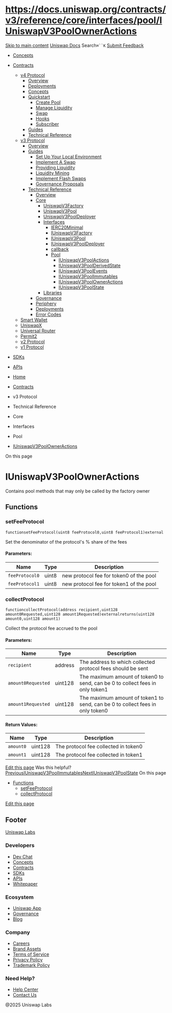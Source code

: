 # https://docs.uniswap.org/contracts/v3/reference/core/interfaces/pool/IUniswapV3PoolOwnerActions

[Skip to main content](https://docs.uniswap.org/contracts/v3/reference/core/interfaces/pool/IUniswapV3PoolOwnerActions#__docusaurus_skipToContent_fallback)
[Uniswap Docs](https://docs.uniswap.org/)
Search`⌘``K`
[Submit Feedback](https://docs.google.com/forms/d/e/1FAIpQLSdjSkZam8KiatL9XACRVxCHjDJjaPGbls77PCXDKFn4JwykXg/viewform)
  * [Concepts](https://docs.uniswap.org/concepts/overview)
  * [Contracts](https://docs.uniswap.org/contracts/v4/overview)
    * [v4 Protocol](https://docs.uniswap.org/contracts/v3/reference/core/interfaces/pool/IUniswapV3PoolOwnerActions)
      * [Overview](https://docs.uniswap.org/contracts/v4/overview)
      * [Deployments](https://docs.uniswap.org/contracts/v4/deployments)
      * [Concepts](https://docs.uniswap.org/contracts/v3/reference/core/interfaces/pool/IUniswapV3PoolOwnerActions)
      * [Quickstart](https://docs.uniswap.org/contracts/v3/reference/core/interfaces/pool/IUniswapV3PoolOwnerActions)
        * [Create Pool](https://docs.uniswap.org/contracts/v4/quickstart/create-pool)
        * [Manage Liquidity](https://docs.uniswap.org/contracts/v3/reference/core/interfaces/pool/IUniswapV3PoolOwnerActions)
        * [Swap](https://docs.uniswap.org/contracts/v4/quickstart/swap)
        * [Hooks](https://docs.uniswap.org/contracts/v3/reference/core/interfaces/pool/IUniswapV3PoolOwnerActions)
        * [Subscriber](https://docs.uniswap.org/contracts/v4/quickstart/subscriber)
      * [Guides](https://docs.uniswap.org/contracts/v3/reference/core/interfaces/pool/IUniswapV3PoolOwnerActions)
      * [Technical Reference](https://docs.uniswap.org/contracts/v3/reference/core/interfaces/pool/IUniswapV3PoolOwnerActions)
    * [v3 Protocol](https://docs.uniswap.org/contracts/v3/reference/core/interfaces/pool/IUniswapV3PoolOwnerActions)
      * [Overview](https://docs.uniswap.org/contracts/v3/overview)
      * [Guides](https://docs.uniswap.org/contracts/v3/reference/core/interfaces/pool/IUniswapV3PoolOwnerActions)
        * [Set Up Your Local Environment](https://docs.uniswap.org/contracts/v3/guides/local-environment)
        * [Implement A Swap](https://docs.uniswap.org/contracts/v3/reference/core/interfaces/pool/IUniswapV3PoolOwnerActions)
        * [Providing Liquidity](https://docs.uniswap.org/contracts/v3/reference/core/interfaces/pool/IUniswapV3PoolOwnerActions)
        * [Liquidity Mining](https://docs.uniswap.org/contracts/v3/reference/core/interfaces/pool/IUniswapV3PoolOwnerActions)
        * [Implement Flash Swaps](https://docs.uniswap.org/contracts/v3/reference/core/interfaces/pool/IUniswapV3PoolOwnerActions)
        * [Governance Proposals](https://docs.uniswap.org/contracts/v3/reference/core/interfaces/pool/IUniswapV3PoolOwnerActions)
      * [Technical Reference](https://docs.uniswap.org/contracts/v3/reference/core/interfaces/pool/IUniswapV3PoolOwnerActions)
        * [Overview](https://docs.uniswap.org/contracts/v3/reference/overview)
        * [Core](https://docs.uniswap.org/contracts/v3/reference/core/interfaces/pool/IUniswapV3PoolOwnerActions)
          * [UniswapV3Factory](https://docs.uniswap.org/contracts/v3/reference/core/UniswapV3Factory)
          * [UniswapV3Pool](https://docs.uniswap.org/contracts/v3/reference/core/UniswapV3Pool)
          * [UniswapV3PoolDeployer](https://docs.uniswap.org/contracts/v3/reference/core/UniswapV3PoolDeployer)
          * [Interfaces](https://docs.uniswap.org/contracts/v3/reference/core/interfaces/pool/IUniswapV3PoolOwnerActions)
            * [IERC20Minimal](https://docs.uniswap.org/contracts/v3/reference/core/interfaces/IERC20Minimal)
            * [IUniswapV3Factory](https://docs.uniswap.org/contracts/v3/reference/core/interfaces/IUniswapV3Factory)
            * [IUniswapV3Pool](https://docs.uniswap.org/contracts/v3/reference/core/interfaces/IUniswapV3Pool)
            * [IUniswapV3PoolDeployer](https://docs.uniswap.org/contracts/v3/reference/core/interfaces/IUniswapV3PoolDeployer)
            * [callback](https://docs.uniswap.org/contracts/v3/reference/core/interfaces/pool/IUniswapV3PoolOwnerActions)
            * [Pool](https://docs.uniswap.org/contracts/v3/reference/core/interfaces/pool/IUniswapV3PoolOwnerActions)
              * [IUniswapV3PoolActions](https://docs.uniswap.org/contracts/v3/reference/core/interfaces/pool/IUniswapV3PoolActions)
              * [IUniswapV3PoolDerivedState](https://docs.uniswap.org/contracts/v3/reference/core/interfaces/pool/IUniswapV3PoolDerivedState)
              * [IUniswapV3PoolEvents](https://docs.uniswap.org/contracts/v3/reference/core/interfaces/pool/IUniswapV3PoolEvents)
              * [IUniswapV3PoolImmutables](https://docs.uniswap.org/contracts/v3/reference/core/interfaces/pool/IUniswapV3PoolImmutables)
              * [IUniswapV3PoolOwnerActions](https://docs.uniswap.org/contracts/v3/reference/core/interfaces/pool/IUniswapV3PoolOwnerActions)
              * [IUniswapV3PoolState](https://docs.uniswap.org/contracts/v3/reference/core/interfaces/pool/IUniswapV3PoolState)
          * [Libraries](https://docs.uniswap.org/contracts/v3/reference/core/interfaces/pool/IUniswapV3PoolOwnerActions)
        * [Governance](https://docs.uniswap.org/contracts/v3/reference/core/interfaces/pool/IUniswapV3PoolOwnerActions)
        * [Periphery](https://docs.uniswap.org/contracts/v3/reference/core/interfaces/pool/IUniswapV3PoolOwnerActions)
        * [Deployments](https://docs.uniswap.org/contracts/v3/reference/deployments/)
        * [Error Codes](https://docs.uniswap.org/contracts/v3/reference/error-codes)
    * [Smart Wallet](https://docs.uniswap.org/contracts/v3/reference/core/interfaces/pool/IUniswapV3PoolOwnerActions)
    * [UniswapX](https://docs.uniswap.org/contracts/v3/reference/core/interfaces/pool/IUniswapV3PoolOwnerActions)
    * [Universal Router](https://docs.uniswap.org/contracts/v3/reference/core/interfaces/pool/IUniswapV3PoolOwnerActions)
    * [Permit2](https://docs.uniswap.org/contracts/v3/reference/core/interfaces/pool/IUniswapV3PoolOwnerActions)
    * [v2 Protocol](https://docs.uniswap.org/contracts/v3/reference/core/interfaces/pool/IUniswapV3PoolOwnerActions)
    * [v1 Protocol](https://docs.uniswap.org/contracts/v3/reference/core/interfaces/pool/IUniswapV3PoolOwnerActions)
  * [SDKs](https://docs.uniswap.org/sdk/v4/overview)
  * [APIs](https://docs.uniswap.org/api/subgraph/overview)


  * [Home](https://docs.uniswap.org/)
  * [Contracts](https://docs.uniswap.org/contracts/v4/overview)
  * v3 Protocol
  * Technical Reference
  * Core
  * Interfaces
  * Pool
  * [IUniswapV3PoolOwnerActions](https://docs.uniswap.org/contracts/v3/reference/core/interfaces/pool/IUniswapV3PoolOwnerActions)


On this page
# IUniswapV3PoolOwnerActions
Contains pool methods that may only be called by the factory owner
## Functions[​](https://docs.uniswap.org/contracts/v3/reference/core/interfaces/pool/IUniswapV3PoolOwnerActions#functions "Direct link to Functions")
### setFeeProtocol[​](https://docs.uniswap.org/contracts/v3/reference/core/interfaces/pool/IUniswapV3PoolOwnerActions#setfeeprotocol "Direct link to setFeeProtocol")
```
functionsetFeeProtocol(uint8 feeProtocol0,uint8 feeProtocol1)external
```

Set the denominator of the protocol's % share of the fees
#### Parameters:[​](https://docs.uniswap.org/contracts/v3/reference/core/interfaces/pool/IUniswapV3PoolOwnerActions#parameters "Direct link to Parameters:")
Name| Type| Description  
---|---|---  
`feeProtocol0`| uint8| new protocol fee for token0 of the pool  
`feeProtocol1`| uint8| new protocol fee for token1 of the pool  
### collectProtocol[​](https://docs.uniswap.org/contracts/v3/reference/core/interfaces/pool/IUniswapV3PoolOwnerActions#collectprotocol "Direct link to collectProtocol")
```
functioncollectProtocol(address recipient,uint128 amount0Requested,uint128 amount1Requested)externalreturns(uint128 amount0,uint128 amount1)
```

Collect the protocol fee accrued to the pool
#### Parameters:[​](https://docs.uniswap.org/contracts/v3/reference/core/interfaces/pool/IUniswapV3PoolOwnerActions#parameters-1 "Direct link to Parameters:")
Name| Type| Description  
---|---|---  
`recipient`| address| The address to which collected protocol fees should be sent  
`amount0Requested`| uint128| The maximum amount of token0 to send, can be 0 to collect fees in only token1  
`amount1Requested`| uint128| The maximum amount of token1 to send, can be 0 to collect fees in only token0  
#### Return Values:[​](https://docs.uniswap.org/contracts/v3/reference/core/interfaces/pool/IUniswapV3PoolOwnerActions#return-values "Direct link to Return Values:")
Name| Type| Description  
---|---|---  
`amount0`| uint128| The protocol fee collected in token0  
`amount1`| uint128| The protocol fee collected in token1  
[Edit this page](https://github.com/uniswap/uniswap-docs/tree/main/docs/contracts/v3/reference/core/interfaces/pool/IUniswapV3PoolOwnerActions.md)
Was this helpful?
[PreviousIUniswapV3PoolImmutables](https://docs.uniswap.org/contracts/v3/reference/core/interfaces/pool/IUniswapV3PoolImmutables)[NextIUniswapV3PoolState](https://docs.uniswap.org/contracts/v3/reference/core/interfaces/pool/IUniswapV3PoolState)
On this page
  * [Functions](https://docs.uniswap.org/contracts/v3/reference/core/interfaces/pool/IUniswapV3PoolOwnerActions#functions)
    * [setFeeProtocol](https://docs.uniswap.org/contracts/v3/reference/core/interfaces/pool/IUniswapV3PoolOwnerActions#setfeeprotocol)
    * [collectProtocol](https://docs.uniswap.org/contracts/v3/reference/core/interfaces/pool/IUniswapV3PoolOwnerActions#collectprotocol)


[Edit this page](https://github.com/uniswap/uniswap-docs/tree/main/docs/contracts/v3/reference/core/interfaces/pool/IUniswapV3PoolOwnerActions.md)
## Footer
[Uniswap Labs](https://docs.uniswap.org/)
### Developers
  * [Dev Chat](https://discord.com/invite/uniswap)
  * [Concepts](https://docs.uniswap.org/concepts/overview)
  * [Contracts](https://docs.uniswap.org/contracts/v4/overview)
  * [SDKs](https://docs.uniswap.org/sdk/v4/overview)
  * [APIs](https://docs.uniswap.org/api/subgraph/overview)
  * [Whitepaper](https://app.uniswap.org/whitepaper-v4.pdf)


### Ecosystem
  * [Uniswap App](https://app.uniswap.org/)
  * [Governance](https://www.uniswapfoundation.org/governance)
  * [Blog](https://blog.uniswap.org/)


### Company
  * [Careers](https://boards.greenhouse.io/uniswaplabs)
  * [Brand Assets](https://github.com/Uniswap/brand-assets/raw/main/Uniswap%20Brand%20Assets.zip)
  * [Terms of Service](https://support.uniswap.org/hc/en-us/articles/30935100859661-Uniswap-Labs-Terms-of-Service)
  * [Privacy Policy](https://support.uniswap.org/hc/en-us/articles/30934457771405-Uniswap-Labs-Privacy-Policy)
  * [Trademark Policy](https://support.uniswap.org/hc/en-us/articles/30934762216973-Uniswap-Labs-Trademark-Guidelines)


### Need Help?
  * [Help Center](https://support.uniswap.org/)
  * [Contact Us](https://support.uniswap.org/hc/en-us/requests/new)


@2025 Uniswap Labs
[](https://github.com/uniswap/uniswap-docs)[](https://twitter.com/Uniswap)[](https://discord.com/invite/uniswap)
